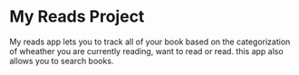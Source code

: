 # My Reads Project

My reads app lets you to track all of your book based on the categorization of wheather you are currently reading, want to read or read. this app also allows you to search books.
